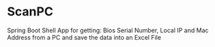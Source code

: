 # ScanPC
Spring Boot Shell App for getting: Bios Serial Number, Local IP and Mac Address from a PC and save the data into an Excel File
